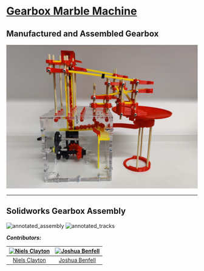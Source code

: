 # [Gearbox Marble Machine](https://drive.google.com/file/d/1zmWkKPgF0bHzvxIj_fpLjSwfVG1T5YO1/view?usp=sharing)

## Manufactured and Assembled Gearbox

![gearbox](Images/assembled_image.jpg)

---

## Solidworks Gearbox Assembly

![annotated_assembly](Images/annotated_gear_box.png)
![annotated_tracks](Images/annotated_tracks.png)

***Contributors:*** 

| [![Niels Clayton](https://github.com/Niels-Clayton.png)](https://github.com/Niels-Clayton) | [![Joshua Benfell](https://github.com/Joshua-Benfell.png)](https://github.com/Joshua-Benfell) |
|:-------------------------------------------------------------------------------------------:|:----------------------------------------------------------------------------------------------:|
| [Niels Clayton](https://github.com/Niels-Clayton)                                           | [Joshua Benfell](https://github.com/Joshua-Benfell)                                           |
